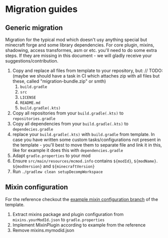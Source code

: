 # Migration guides

## Generic migration
Migration for the typical mod which doesn't usy anything special but minecraft forge and some library dependencies. 
For core plugin, mixins, shadowing, access transformes, asm or etc. you'll need to do some extra steps. 
If they are missing in this document - we will gladly receive your suggestions/contribution. 

1. Copy and replace all files from template to your repository, but: // TODO: (maybe we should have a task in CI which attaches zip with all files but these, called "migration-bundle.zip" or smth)
   1. `build.gradle`
   2. `src`
   3. `LICENSE`
   4. `README.md`
   5. `build.gradle(.kts)`
2. Copy all repositories from your `build.gradle(.kts)` to `repositories.gradle`
3. Copy all dependencies from your `build.gradle(.kts)` to `dependecies.gradle`
4. replace your `build.gradle(.kts)` with `build.gradle` from template. In case you have written some custom tasks/configurations not present in the template - you'll best to move them to separate file and link it in this, like for example it does this with `dependencies.gradle`
5. Adapt `gradle.properties` to your mod
6. Ensure `src/main/resources/mcmod.info` contains `${modId}`, `${modName}`. `${modVersion}` and `${minecraftVersion}`
7. Run `./gradlew clean setupDecompWorkspace`

## Mixin configuration
For the reference checkout the [example mixin configuration branch](https://github.com/SinTh0r4s/ExampleMod1.7.10/tree/example-mixins) of the template.

1. Extract mixins package and plugin configuration from `mixins.yourModId.json` to `gradle.properties`
2. Implement MixinPlugin according to example from the reference
3. Remove mixins.mymodid.json
